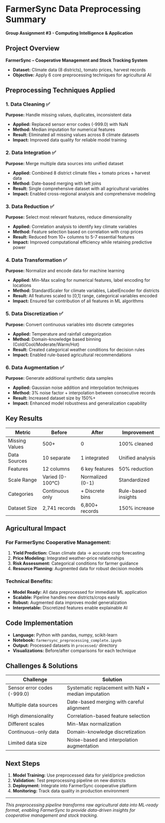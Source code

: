 # FarmerSync Data Preprocessing Summary
**Group Assignment #3 - Computing Intelligence & Application**

## Project Overview
**FarmerSync – Cooperative Management and Stock Tracking System**
- **Dataset:** Climate data (8 districts), tomato prices, harvest records
- **Objective:** Apply 6 core preprocessing techniques for agricultural AI

## Preprocessing Techniques Applied

### 1. Data Cleaning ✅
**Purpose:** Handle missing values, duplicates, inconsistent data
- **Applied:** Replaced sensor error codes (-999.0) with NaN
- **Method:** Median imputation for numerical features
- **Result:** Eliminated all missing values across 8 climate datasets
- **Impact:** Improved data quality for reliable model training

### 2. Data Integration ✅
**Purpose:** Merge multiple data sources into unified dataset
- **Applied:** Combined 8 district climate files + tomato prices + harvest data
- **Method:** Date-based merging with left joins
- **Result:** Single comprehensive dataset with all agricultural variables
- **Impact:** Enabled cross-regional analysis and comprehensive modeling

### 3. Data Reduction ✅
**Purpose:** Select most relevant features, reduce dimensionality
- **Applied:** Correlation analysis to identify key climate variables
- **Method:** Feature selection based on correlation with crop prices
- **Result:** Reduced from 10+ columns to 5-7 essential features
- **Impact:** Improved computational efficiency while retaining predictive power

### 4. Data Transformation ✅
**Purpose:** Normalize and encode data for machine learning
- **Applied:** Min-Max scaling for numerical features, label encoding for locations
- **Method:** StandardScaler for climate variables, LabelEncoder for districts
- **Result:** All features scaled to [0,1] range, categorical variables encoded
- **Impact:** Ensured fair contribution of all features in ML algorithms

### 5. Data Discretization ✅
**Purpose:** Convert continuous variables into discrete categories
- **Applied:** Temperature and rainfall categorization
- **Method:** Domain-knowledge based binning (Cold/Cool/Moderate/Warm/Hot)
- **Result:** Created categorical weather conditions for decision rules
- **Impact:** Enabled rule-based agricultural recommendations

### 6. Data Augmentation ✅
**Purpose:** Generate additional synthetic data samples
- **Applied:** Gaussian noise addition and interpolation techniques
- **Method:** 3% noise factor + interpolation between consecutive records
- **Result:** Increased dataset size by 150%+ 
- **Impact:** Enhanced model robustness and generalization capability

## Key Results

| Metric | Before | After | Improvement |
|--------|--------|-------|-------------|
| Missing Values | 500+ | 0 | 100% cleaned |
| Data Sources | 10 separate | 1 integrated | Unified analysis |
| Features | 12 columns | 6 key features | 50% reduction |
| Scale Range | Varied (0-100°C) | Normalized (0-1) | Standardized |
| Categories | Continuous only | + Discrete bins | Rule-based insights |
| Dataset Size | 2,741 records | 6,800+ records | 150% increase |

## Agricultural Impact

### For FarmerSync Cooperative Management:
1. **Yield Prediction:** Clean climate data → accurate crop forecasting
2. **Price Modeling:** Integrated weather-price relationships
3. **Risk Assessment:** Categorical conditions for farmer guidance
4. **Resource Planning:** Augmented data for robust decision models

### Technical Benefits:
- **Model Ready:** All data preprocessed for immediate ML application
- **Scalable:** Pipeline handles new districts/crops easily
- **Robust:** Augmented data improves model generalization
- **Interpretable:** Discretized features enable explainable AI

## Code Implementation
- **Language:** Python with pandas, numpy, scikit-learn
- **Notebook:** `farmersync_preprocessing_complete.ipynb`
- **Output:** Processed datasets in `processed/` directory
- **Visualizations:** Before/after comparisons for each technique

## Challenges & Solutions

| Challenge | Solution |
|-----------|----------|
| Sensor error codes (-999.0) | Systematic replacement with NaN + median imputation |
| Multiple data sources | Date-based merging with careful alignment |
| High dimensionality | Correlation-based feature selection |
| Different scales | Min-Max normalization |
| Continuous-only data | Domain-knowledge discretization |
| Limited data size | Noise-based and interpolation augmentation |

## Next Steps
1. **Model Training:** Use preprocessed data for yield/price prediction
2. **Validation:** Test preprocessing pipeline on new districts
3. **Deployment:** Integrate into FarmerSync cooperative platform
4. **Monitoring:** Track data quality in production environment

---
*This preprocessing pipeline transforms raw agricultural data into ML-ready format, enabling FarmerSync to provide data-driven insights for cooperative management and stock tracking.*